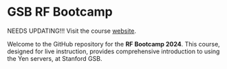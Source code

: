 # GSB RF Bootcamp 

NEEDS UPDATING!!!
Visit the course <a href="https://gsbdarc.github.io/rf-bootcamp" target="_blank">website</a>.

Welcome to the GitHub repository for the **RF Bootcamp 2024**. This course, designed for live instruction, provides comprehensive introduction to using the Yen servers, at Stanford GSB. 


